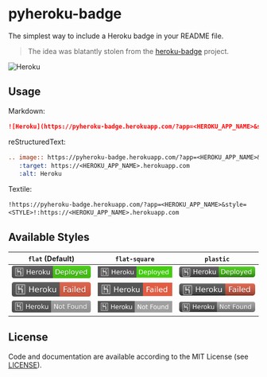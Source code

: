 # pyheroku-badge
The simplest way to include a Heroku badge in your README file.  

> The idea was blatantly stolen from the [heroku-badge](https://github.com/pussinboots/heroku-badge) project.

![Heroku](https://pyheroku-badge.herokuapp.com/?app=pyheroku-badge)

## Usage
Markdown:
```markdown
![Heroku](https://pyheroku-badge.herokuapp.com/?app=<HEROKU_APP_NAME>&style=<STYLE>)
```
reStructuredText:
```rst
.. image:: https://pyheroku-badge.herokuapp.com/?app=<HEROKU_APP_NAME>&style=<STYLE>
   :target: https://<HEROKU_APP_NAME>.herokuapp.com
   :alt: Heroku
```
Textile:
```textile
!https://pyheroku-badge.herokuapp.com/?app=<HEROKU_APP_NAME>&style=<STYLE>!:https://<HEROKU_APP_NAME>.herokuapp.com
```
## Available Styles
| `flat` (Default) | `flat-square` | `plastic` |
| --- | --- | --- |
| ![Heroku](https://github.com/DenisOH/pyheroku-badge/blob/master/img/deployed.svg) | ![Heroku](https://github.com/DenisOH/pyheroku-badge/blob/master/img/deployed-flat-square.svg) | ![Heroku](https://github.com/DenisOH/pyheroku-badge/blob/master/img/deployed-plastic.svg) |
| ![Heroku](https://github.com/DenisOH/pyheroku-badge/blob/master/img/failed.svg) | ![Heroku](https://github.com/DenisOH/pyheroku-badge/blob/master/img/failed-flat-square.svg) | ![Heroku](https://github.com/DenisOH/pyheroku-badge/blob/master/img/failed-plastic.svg) |
| ![Heroku](https://github.com/DenisOH/pyheroku-badge/blob/master/img/not-found.svg) | ![Heroku](https://github.com/DenisOH/pyheroku-badge/blob/master/img/not-found-flat-square.svg) | ![Heroku](https://github.com/DenisOH/pyheroku-badge/blob/master/img/not-found-plastic.svg) |

## License
Code and documentation are available according to the MIT License (see [LICENSE](https://github.com/DenisOH/pyheroku-badge/blob/master/LICENSE)).

